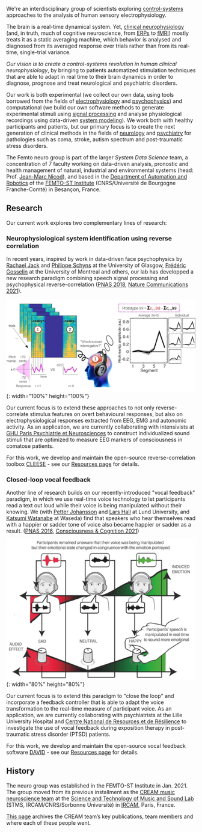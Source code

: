 We're an interdisciplinary group of scientists exploring [control-systems](https://en.wikipedia.org/wiki/Control_theory) approaches to the analysis of human sensory electrophysiology. 

The brain is a real-time dynamical system. Yet, [clinical neurophysiology](https://en.wikipedia.org/wiki/Clinical_neurophysiology) (and, in truth, much of cognitive neuroscience, from [ERPs](https://en.wikipedia.org/wiki/Event-related_potential) to [fMRI](https://en.wikipedia.org/wiki/Functional_magnetic_resonance_imaging)) mostly treats it as a static averaging machine, which behavior is analysed and diagnosed from its averaged response over trials rather than from its real-time, single-trial variance.  

_Our vision is to create a control-systems revolution in human clinical neurophysiology_, by bringing to patients automatized stimulation techniques that are able to adapt in real time to their brain dynamics in order to diagnose, prognose and treat neurological and psychiatric disorders. 

Our work is both experimental (we collect our own data, using tools borrowed from the fields of [electrophysiology](https://en.wikipedia.org/wiki/Electroencephalography) and [psychophysics](https://en.wikipedia.org/wiki/Psychophysics)) and computational (we build our own software methods to generate experimental stimuli using [signal processing](https://en.wikipedia.org/wiki/Speech_synthesis) and analyse physiological recordings using data-driven [system modeling](https://en.wikipedia.org/wiki/System_identification)). We work both with healthy participants and patients, but our primary focus is to create the next generation of clinical methods in the fields of [neurology](https://en.wikipedia.org/wiki/Neurology) and [psychiatry](https://en.wikipedia.org/wiki/Psychiatry) for pathologies such as coma, stroke, autism spectrum and post-traumatic stress disorders. 

The Femto neuro group is part of the larger *System Data Science* team, a concentration of 7 faculty working on data-driven analysis, pronostic and health management of natural, industrial and environmental systems (head: Prof. [Jean-Marc Nicod](https://www.femto-st.fr/en/femto-people/jmnicod)), and based in the [Department of Automation and Robotics](https://www.femto-st.fr/en/Research-departments/AS2M/Presentation) of the [FEMTO-ST Institute](https://www.femto-st.fr) (CNRS/Université de Bourgogne Franche-Comté) in Besançon, France. 

## Research

Our current work explores two complementary lines of research:

### Neurophysiological system identification using reverse correlation

In recent years, inspired by work in data-driven face psychophysics by [Rachael Jack](https://www.gla.ac.uk/schools/psychology/staff/rachaeljack) and [Philippe Schyns](https://www.gla.ac.uk/researchinstitutes/neurosciencepsychology/staff/philippeschyns/) at the University of Glasgow, [Frédéric Gosselin](https://recherche.umontreal.ca/nos-chercheurs/repertoire-des-professeurs/chercheur/is/in14360/) at the University of Montreal and others, our lab has developped a new research paradigm combining speech signal processing and psychophysical reverse-correlation ([PNAS 2018](https://www.pnas.org/content/115/15/3972), [Nature Communications 2021](https://www.nature.com/articles/s41467-020-20649-4)). 

![img](images/about/revcor.jpg){: width="100%" height="100%"}

Our current focus is to extend these approaches to not only reverse-correlate stimulus features on overt behavioural responses, but also on electrophysiological responses extracted from EEG, EMG and autonomic activity. As an application, we are currently collaborating with intensivists at [GHU Paris Psychiatrie et Neurosciences](https://www.ghu-paris.fr/fr/actualites/sounds4care) to construct individualized sound stimuli that are optimized to measure EEG markers of consciousness in comatose patients. 

For this work, we develop and maintain the open-source reverse-correlation toolbox [CLEESE](https://journals.plos.org/plosone/article?id=10.1371/journal.pone.0205943) - see our [Resources page](resources.md) for details. 

### Closed-loop vocal feedback

Another line of research builds on our recently-introduced "vocal feedback" paradigm, in which we use real-time voice technology to let participants read a text out loud while their voice is being manipulated without their knowing. We (with [Petter Johansson](https://www.fil.lu.se/en/person/PetterJohansson/) and [Lars Hall](https://www.fil.lu.se/en/person/LarsHall/) at Lund University, and [Katsumi Watanabe](http://www.fennel.sci.waseda.ac.jp/indexe.html) at Waseda) find that speakers who hear themselves read with a happier or sadder tone of voice also became happier or sadder as a result. ([PNAS 2016](https://www.pnas.org/content/113/4/948), [Consciousness & Cognition 2021](https://www.sciencedirect.com/science/article/abs/pii/S1053810020305390?dgcid=coauthor))

![img](images/about/feedback.jpg){: width="80%" height="80%"}

Our current focus is to extend this paradigm to "close the loop" and incorporate a feedback controller that is able to adapt the voice transformation to the real-time measure of participant voice. As an application, we are currently collaborating with psychiatrists at the Lille University Hospital and [Centre National de Resources et de Résilience](http://cn2r.fr) to investigate the use of vocal feedback during exposition therapy in post-traumatic stress disorder (PTSD) patients. 

For this work, we develop and maintain the open-source vocal feedback software [DAVID](https://link.springer.com/article/10.3758/s13428-017-0873-y) - see our [Resources page](resources.md) for details. 

## History

The neuro group was established in the FEMTO-ST Institute in Jan. 2021. The group moved from its previous installment as the [CREAM music neuroscience team](http://cream.ircam.fr) at the [Science and Technology of Music and Sound Lab](https://www.stms-lab.fr/) (STMS, IRCAM/CNRS/Sorbonne Université) in [IRCAM](https://www.ircam.fr/), Paris, France. 

[This page](cream.md) archives the CREAM team’s key publications, team members and where each of these people went.